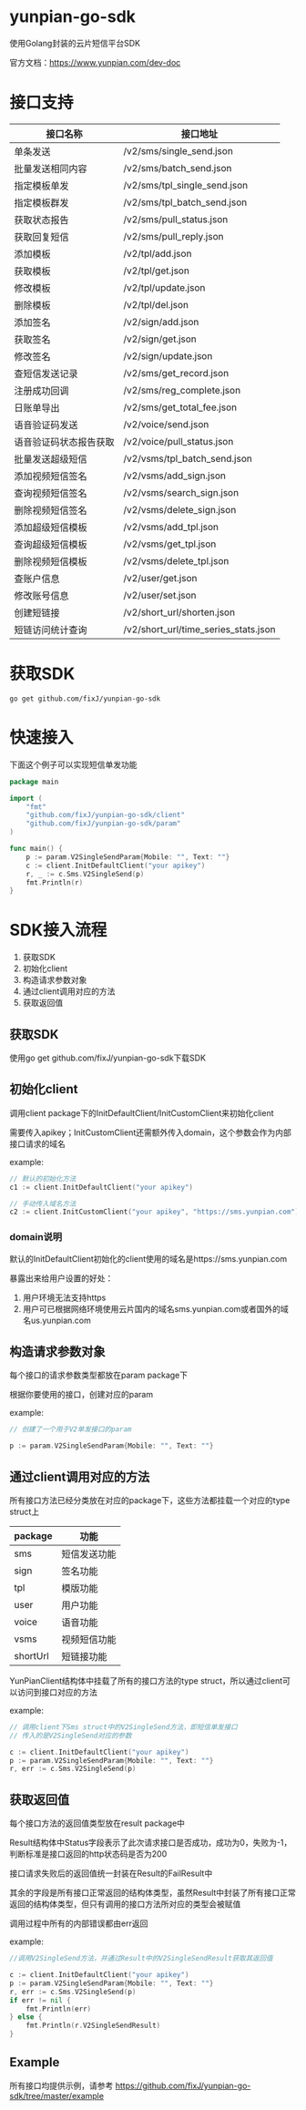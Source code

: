 # yunpian-go-sdk

使用Golang封装的云片短信平台SDK

官方文档：https://www.yunpian.com/dev-doc

# 接口支持


| 接口名称               | 接口地址                             |
| ------------------------ | -------------------------------------- |
| 单条发送               | /v2/sms/single_send.json             |
| 批量发送相同内容       | /v2/sms/batch_send.json              |
| 指定模板单发           | /v2/sms/tpl_single_send.json         |
| 指定模板群发           | /v2/sms/tpl_batch_send.json          |
| 获取状态报告           | /v2/sms/pull_status.json             |
| 获取回复短信           | /v2/sms/pull_reply.json              |
| 添加模板               | /v2/tpl/add.json                     |
| 获取模板               | /v2/tpl/get.json                     |
| 修改模板               | /v2/tpl/update.json                  |
| 删除模板               | /v2/tpl/del.json                     |
| 添加签名               | /v2/sign/add.json                    |
| 获取签名               | /v2/sign/get.json                    |
| 修改签名               | /v2/sign/update.json                 |
| 查短信发送记录         | /v2/sms/get_record.json              |
| 注册成功回调           | /v2/sms/reg_complete.json            |
| 日账单导出             | /v2/sms/get_total_fee.json           |
| 语音验证码发送         | /v2/voice/send.json                  |
| 语音验证码状态报告获取 | /v2/voice/pull_status.json           |
| 批量发送超级短信       | /v2/vsms/tpl_batch_send.json         |
| 添加视频短信签名       | /v2/vsms/add_sign.json               |
| 查询视频短信签名       | /v2/vsms/search_sign.json            |
| 删除视频短信签名       | /v2/vsms/delete_sign.json            |
| 添加超级短信模板       | /v2/vsms/add_tpl.json                |
| 查询超级短信模板       | /v2/vsms/get_tpl.json                |
| 删除视频短信模板       | /v2/vsms/delete_tpl.json             |
| 查账户信息             | /v2/user/get.json                    |
| 修改账号信息           | /v2/user/set.json                    |
| 创建短链接             | /v2/short_url/shorten.json           |
| 短链访问统计查询       | /v2/short_url/time_series_stats.json |

# 获取SDK

`go get github.com/fixJ/yunpian-go-sdk`

# 快速接入

下面这个例子可以实现短信单发功能

```go
package main

import (
	"fmt"
	"github.com/fixJ/yunpian-go-sdk/client"
	"github.com/fixJ/yunpian-go-sdk/param"
)

func main() {
    p := param.V2SingleSendParam{Mobile: "", Text: ""}
    c := client.InitDefaultClient("your apikey")
    r, _ := c.Sms.V2SingleSend(p)
    fmt.Println(r)
}
```

# SDK接入流程

1. 获取SDK
2. 初始化client
3. 构造请求参数对象
4. 通过client调用对应的方法
5. 获取返回值

## 获取SDK

使用go get github.com/fixJ/yunpian-go-sdk下载SDK

## 初始化client

调用client package下的InitDefaultClient/InitCustomClient来初始化client

需要传入apikey；InitCustomClient还需额外传入domain，这个参数会作为内部接口请求的域名

example:

```go
// 默认的初始化方法
c1 := client.InitDefaultClient("your apikey")

// 手动传入域名方法
c2 := client.InitCustomClient("your apikey", "https://sms.yunpian.com")

```

### domain说明

默认的InitDefaultClient初始化的client使用的域名是https://sms.yunpian.com

暴露出来给用户设置的好处：

1. 用户环境无法支持https
2. 用户可已根据网络环境使用云片国内的域名sms.yunpian.com或者国外的域名us.yunpian.com

## 构造请求参数对象

每个接口的请求参数类型都放在param package下

根据你要使用的接口，创建对应的param

example:

```go
// 创建了一个用于V2单发接口的param

p := param.V2SingleSendParam{Mobile: "", Text: ""}
```

## 通过client调用对应的方法

所有接口方法已经分类放在对应的package下，这些方法都挂载一个对应的type struct上


| package  | 功能         |
| ---------- | -------------- |
| sms      | 短信发送功能 |
| sign     | 签名功能     |
| tpl      | 模版功能     |
| user     | 用户功能     |
| voice    | 语音功能     |
| vsms     | 视频短信功能 |
| shortUrl | 短链接功能   |

YunPianClient结构体中挂载了所有的接口方法的type struct，所以通过client可以访问到接口对应的方法

example:

```go
// 调用client下Sms struct中的V2SingleSend方法，即短信单发接口
// 传入的是V2SingleSend对应的参数

c := client.InitDefaultClient("your apikey")
p := param.V2SingleSendParam{Mobile: "", Text: ""}
r, err := c.Sms.V2SingleSend(p)
```

## 获取返回值

每个接口方法的返回值类型放在result package中

Result结构体中Status字段表示了此次请求接口是否成功，成功为0，失败为-1，判断标准是接口返回的http状态码是否为200

接口请求失败后的返回值统一封装在Result的FailResult中

其余的字段是所有接口正常返回的结构体类型，虽然Result中封装了所有接口正常返回的结构体类型，但只有调用的接口方法所对应的类型会被赋值

调用过程中所有的内部错误都由err返回

example:

```go
//调用V2SingleSend方法，并通过Result中的V2SingleSendResult获取其返回值

c := client.InitDefaultClient("your apikey")
p := param.V2SingleSendParam{Mobile: "", Text: ""}
r, err := c.Sms.V2SingleSend(p)
if err != nil {
    fmt.Println(err)
} else {
    fmt.Println(r.V2SingleSendResult)
}

```

## Example

所有接口均提供示例，请参考 https://github.com/fixJ/yunpian-go-sdk/tree/master/example
